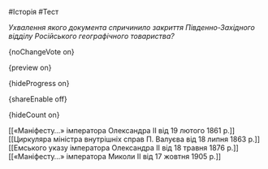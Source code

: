 #Історія #Тест

*Ухвалення якого документа спричинило закриття Південно-Західного відділу Російського географічного товариства?*

{noChangeVote on}

{preview on}

{hideProgress on}

{shareEnable off}

{hideCount on}

[[«Маніфесту…» імператора Олександра II від 19 лютого 1861 р.]]
[[Циркуляра міністра внутрішніх справ П. Валуєва від 18 липня 1863 р.]]
[[Емського указу імператора Олександра II від 18 травня 1876 р.]]
[[«Маніфесту…» імператора Миколи II від 17 жовтня 1905 р.]]
